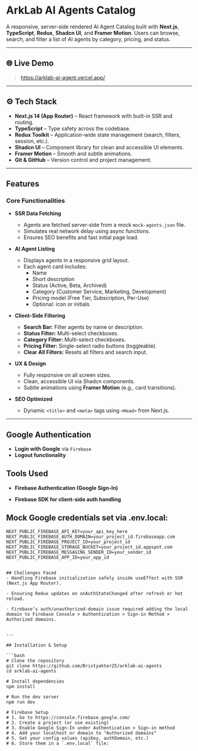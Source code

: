 # ArkLab AI Agents Catalog

A responsive, server-side rendered AI Agent Catalog built with **Next.js**, **TypeScript**, **Redux**, **Shadcn UI**, and **Framer Motion**. Users can browse, search, and filter a list of AI agents by category, pricing, and status.

---

## 🌐 Live Demo

> https://arklab-ai-agent.vercel.app/

---

## ⚙️ Tech Stack

- **Next.js 14 (App Router)** – React framework with built-in SSR and routing.
- **TypeScript** – Type safety across the codebase.
- **Redux Toolkit** – Application-wide state management (search, filters, session, etc.).
- **Shadcn UI** – Component library for clean and accessible UI elements.
- **Framer Motion** – Smooth and subtle animations.
- **Git & GitHub** – Version control and project management.

---

##  Features

###  Core Functionalities

- **SSR Data Fetching**
  - Agents are fetched server-side from a mock `mock-agents.json` file.
  - Simulates real network delay using async functions.
  - Ensures SEO benefits and fast initial page load.

- **AI Agent Listing**
  - Displays agents in a responsive grid layout.
  - Each agent card includes:
    - Name
    - Short description
    - Status (Active, Beta, Archived)
    - Category (Customer Service, Marketing, Development)
    - Pricing model (Free Tier, Subscription, Per-Use)
    - Optional: icon or initials

- **Client-Side Filtering**
  - **Search Bar:** Filter agents by name or description.
  - **Status Filter:** Multi-select checkboxes.
  - **Category Filter:** Multi-select checkboxes.
  - **Pricing Filter:** Single-select radio buttons (toggleable).
  - **Clear All Filters:** Resets all filters and search input.

- **UX & Design**
  - Fully responsive on all screen sizes.
  - Clean, accessible UI via Shadcn components.
  - Subtle animations using **Framer Motion** (e.g., card transitions).

- **SEO Optimized**
  - Dynamic `<title>` and `<meta>` tags using `<Head>` from Next.js.

---

## Google Authentication

- **Login with Google** via `Firebase` 
- **Logout functionality**

## Tools Used
- **Firebase Authentication (Google Sign-In)**

- **Firebase SDK for client-side auth handling**

## Mock Google credentials set via .env.local:
```env
NEXT_PUBLIC_FIREBASE_API_KEY=your_api_key_here
NEXT_PUBLIC_FIREBASE_AUTH_DOMAIN=your_project_id.firebaseapp.com
NEXT_PUBLIC_FIREBASE_PROJECT_ID=your_project_id
NEXT_PUBLIC_FIREBASE_STORAGE_BUCKET=your_project_id.appspot.com
NEXT_PUBLIC_FIREBASE_MESSAGING_SENDER_ID=your_sender_id
NEXT_PUBLIC_FIREBASE_APP_ID=your_app_id


## Challenges Faced
- Handling Firebase initialization safely inside useEffect with SSR (Next.js App Router).

- Ensuring Redux updates on onAuthStateChanged after refresh or hot reload.

- Firebase’s auth/unauthorized-domain issue required adding the local domain to Firebase Console > Authentication > Sign-in Method > Authorized domains.


---

## Installation & Setup

```bash
# Clone the repository
git clone https://github.com/Bristyakter25/arklab-ai-agents
cd arklab-ai-agents

# Install dependencies
npm install

# Run the dev server
npm run dev

# Firebase Setup
# 1. Go to https://console.firebase.google.com/
# 2. Create a project (or use existing)
# 3. Enable Google Sign-In under Authentication > Sign-in method
# 4. Add your localhost or domain to "Authorized domains"
# 5. Get your config values (apiKey, authDomain, etc.)
# 6. Store them in a `.env.local` file:
